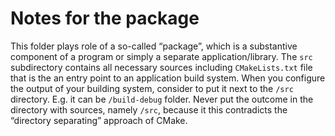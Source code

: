 # Notes for the package

This folder plays role of a so-called “package”, which is a substantive component of a program or simply a separate application/library.
The `src` subdirectory contains all necessary sources including `CMakeLists.txt` file that is the an entry point to an application build system.
When you configure the output of your building system, consider to put it next to the `/src` directory. E.g. it can be `/build-debug` folder. Never put the outcome in the directory with sources, namely `/src`, because it this contradicts the “directory separating” approach of CMake.
